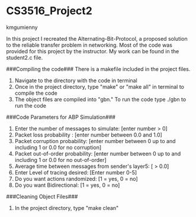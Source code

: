 # CS3516_Project2
kmgumienny

In this project I recreated the Alternating-Bit-Protocol, a proposed solution to the reliable transfer problem in networking. Most of the code was provided for this project by the instructor. My work can be found in the student2.c file.

###Compiling the code###
There is a makefile included in the project files.
1) Navigate to the directory with the code in terminal
2) Once in the project directory, type "make" or "make all" in terminal to compile the code
3) The object files are compiled into "gbn." To run the code type ./gbn to run the code

###Code Parameters for ABP Simulation###
1) Enter the number of messages to simulate: [enter number > 0]
2) Packet loss probability : [enter number between 0.0 and 1.0]
3) Packet corruption probability: [enter number between 0 up to and including 1 or 0.0 for no corruption]
4) Packet out-of-order probability: [enter number between 0 up to and including 1 or 0.0 for no out-of-order]
5) Average time between messages from sender's layer5: [ > 0.0]
6) Enter Level of tracing desired: [Enter number 0-5]
7) Do you want actions randomized: [1 = yes, 0 = no]
8) Do you want Bidirectional: [1 = yes, 0 = no]

###Cleaning Object Files###
1) In the project directory, type "make clean"
